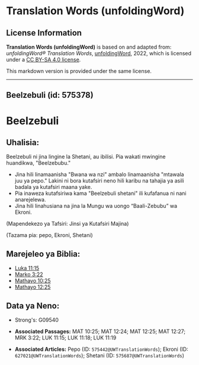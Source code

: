 # Translation Words (unfoldingWord)

## License Information

**Translation Words (unfoldingWord)** is based on and adapted from: _unfoldingWord® Translation Words_, [unfoldingWord](https://unfoldingword.org/utw), 2022, which is licensed under a [CC BY-SA 4.0 license](https://creativecommons.org/licenses/by-sa/4.0/legalcode.en).

This markdown version is provided under the same license.



--------------------------------

## Beelzebuli (id: 575378)

Beelzebuli
==========

Uhalisia:
---------

Beelzebuli ni jina lingine la Shetani, au ibilisi. Pia wakati mwingine huandikwa, "Beelzebubu."

* Jina hili linamaanisha "Bwana wa nzi" ambalo linamaanisha "mtawala juu ya pepo." Lakini ni bora kutafsiri neno hili karibu na tahajia ya asili badala ya kutafsiri maana yake.
* Pia inaweza kutafsiriwa kama "Beelzebuli shetani" ili kufafanua ni nani anarejelewa.
* Jina hili linahusiana na jina la Mungu wa uongo “Baali\-Zebubu” wa Ekroni.

(Mapendekezo ya Tafsiri: Jinsi ya Kutafsiri Majina)

(Tazama pia: pepo, Ekroni, Shetani)

Marejeleo ya Biblia:
--------------------

* [Luka 11:15](https://ref.ly/Luke11:15)
* [Marko 3:22](https://ref.ly/Mark3:22)
* [Mathayo 10:25](https://ref.ly/Matt10:25)
* [Mathayo 12:25](https://ref.ly/Matt12:25)

Data ya Neno:
-------------

* Strong's: G09540

* **Associated Passages:** MAT 10:25; MAT 12:24; MAT 12:25; MAT 12:27; MRK 3:22; LUK 11:15; LUK 11:18; LUK 11:19
* **Associated Articles:** Pepo (ID: `575442@UWTranslationWords`); Ekroni (ID: `627021@UWTranslationWords`); Shetani (ID: `575687@UWTranslationWords`)

